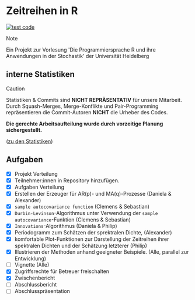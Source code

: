 # Zeitreihen in R
[![test code](https://github.com/sirpiksel/rLang-s24/actions/workflows/test.yml/badge.svg)](https://github.com/sirpiksel/rLang-s24/actions/workflows/test.yml)
> [!NOTE]
> Ein Projekt zur Vorlesung 'Die Programmiersprache R und ihre Anwendungen in der Stochastik' der Universität Heidelberg

## interne Statistiken
> [!CAUTION]
> Statistiken & Commits sind **NICHT REPRÄSENTATIV** für unsere Mitarbeit. \
> Durch Squash-Merges, Merge-Konflikte und Pair-Programming repräsentieren die Commit-Autoren **NICHT** die Urheber des Codes.

**Die gerechte Arbeitsaufteilung wurde durch vorzeitige Planung sichergestellt.**

([zu den Statistiken](STATS.md))

## Aufgaben
- [x] Projekt Verteilung
- [x] Teilnehmer:innen in Repository hinzufügen.
- [x] Aufgaben Verteilung
- [x] Erstellen der Erzeuger für AR(p)- und MA(q)-Prozesse (Daniela & Alexander)
- [x] `sample autocovariance function` (Clemens & Sebastian)
- [x] `Durbin-Levinson`-Algorithmus unter Verwendung der `sample autocovariance`-Funktion (Clemens & Sebastian)
- [x] `Innovations`-Algorithmus (Daniela & Philip)
- [x] Periodogramm zum Schätzen der sprektralen Dichte, (Alexander)
- [x] komfortable Plot-Funktionen zur Darstellung der Zeitreihen ihrer spektralen Dichten und der Schätzung letzterer (Philip)
- [x] Illustrieren der Methoden anhand geeigneter Beispiele. (Alle, parallel zur Entwicklung)
- [ ] Vignette (Alle)
- [x] Zugriffsrechte für Betreuer freischalten
- [x] Zwischenbericht
- [ ] Abschlussbericht
- [ ] Abschlusspräsentation
